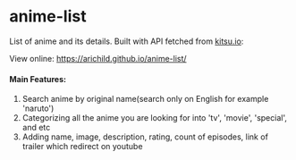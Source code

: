 # anime-list
List of anime and its details. Built with API fetched from [kitsu.io](https://kitsu.docs.apiary.io/): 


View online: https://arichild.github.io/anime-list/
#### Main Features:
1. Search anime by original name(search only on English for example 'naruto')
2. Categorizing all the anime you are looking for into 'tv', 'movie', 'special', and etc
3. Adding name, image, description, rating, count of episodes, link of trailer which redirect on youtube 
